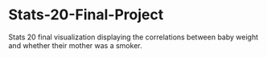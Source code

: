 # Stats-20-Final-Project
Stats 20 final visualization displaying the correlations between baby weight and whether their mother was a smoker.
